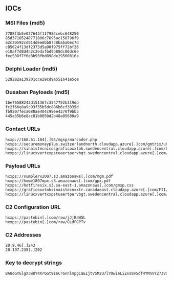 ## IOCs

### MSI Files (md5)
```text
7788f3b5e027643f117984cebc648250
85d37105248771806c7895ac158796f9
a2c30592cd914dee8bb8738baba0ec7d
c85624f13df2373d5a90f975ff72bf26
e10af7d8d4a2c2edafbd9b88dc86dc6e
fec538f7f6e8b93fbd898de29560816a
```

### Delphi Loader (md5)
```text
529282a139201cce29cd9a551641e5ce
```

### Ousaban Payloads (md5)
```text
16e76588243d15136fc3547752b319dd
fc2f66e8a9c93f35b5dc886b6cf3035d
fb9207feca080ae404c99ee4270f9bb5
445a35b6e8ac81b0050d2b48a05680a9
```

### Contact URLs
```text
hxxp://168.61.184[.]94/mgsp/marcador.php
hxxps://securemoneyplus.switzerlandnorth.cloudapp.azure[.]com/gmtrix/uber.php
hxxps://sinaistecnicosgraficoxxtok.swedencentral.cloudapp.azure[.]com/LOVER/loverrttr.php
hxxps://linucxvertxxpstuaertpervbgt.swedencentral.cloudapp.azure[.]com/800/mgthjytyty12.php
```

### Payload URLs
```text
hxxps://sumplerx2007.s3.amazonaws[.]com/mgm.pdf
hxxps://home1807mpx.s3.amazonaws[.]com/gpx.pdf
hxxps://hotfiresix.s3.sa-east-1.amazonaws[.]com/gmxp.css
hxxps://graficoxxtoksinaistecnxxtr.canadaeast.cloudapp.azure[.]com/FII/NotafiscaFII.pdf
hxxps://linucxvertxxpstuaertpervbgt.swedencentral.cloudapp.azure[.]com/CATALAO/NotafiLAO.pdf
```

### C2 Configuration URL
```text
hxxps://pastebin[.]com/raw/jJjBaW5L
hxxps://pastebin[.]com/raw/GLdFGPTv
```

### C2 Addresses
```text
20.9.46[.]243
20.197.235[.]202
```

### Key to decrypt strings
```text
BAUdGYGlgX3wUY4XrGGt9z6CrGnnlmpgCaEIjtVSM2U7lYOwieLiZxs8v5df4YMnVY273VQ5jA4wdJvTR0P5r3y28crWsXscOWSW6IPkjwCg7WWUH1mCyA3Dhh8A
```
